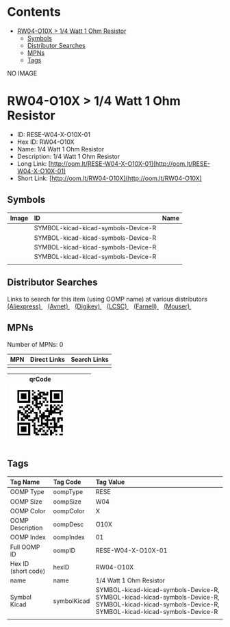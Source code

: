 



Contents
========

* [RW04-O10X > 1/4 Watt 1 Ohm Resistor](#rw04-o10x--14-watt-1-ohm-resistor)
	* [Symbols](#symbols)
	* [Distributor Searches](#distributor-searches)
	* [MPNs](#mpns)
	* [Tags](#tags)
  
NO IMAGE  
# RW04-O10X > 1/4 Watt 1 Ohm Resistor

- ID: RESE-W04-X-O10X-01
- Hex ID: RW04-O10X
- Name: 1/4 Watt 1 Ohm Resistor
- Description: 1/4 Watt 1 Ohm Resistor
- Long Link: [http://oom.lt/RESE-W04-X-O10X-01](http://oom.lt/RESE-W04-X-O10X-01)
- Short Link: [http://oom.lt/RW04-O10X](http://oom.lt/RW04-O10X)

## Symbols
  

|Image|ID|Name|
| :--- | :--- | :--- |
|![]()|SYMBOL-kicad-kicad-symbols-Device-R||
|![]()|SYMBOL-kicad-kicad-symbols-Device-R||
|![]()|SYMBOL-kicad-kicad-symbols-Device-R||
|![]()|SYMBOL-kicad-kicad-symbols-Device-R||
||||

## Distributor Searches
  
Links to search for this item (using OOMP name) at various distributors  
[(Aliexpress) ](https://www.aliexpress.com/wholesale?SearchText=11171/4+Watt+1+Ohm+Resistor)&nbsp;&nbsp;&nbsp;[(Avnet) ](https://www.avnet.com/shop/us/search/1/4+Watt+1+Ohm+Resistor)&nbsp;&nbsp;&nbsp;[(Digikey) ](https://www.digikey.co.uk/en/products/result?s=1/4+Watt+1+Ohm+Resistor)&nbsp;&nbsp;&nbsp;[(LCSC) ](https://www.lcsc.com/search?q=1/4+Watt+1+Ohm+Resistor)&nbsp;&nbsp;&nbsp;[(Farnell) ](https://uk.farnell.com/search?st=1/4+Watt+1+Ohm+Resistor)&nbsp;&nbsp;&nbsp;[(Mouser) ](https://www.mouser.com/c/?q=1/4+Watt+1+Ohm+Resistor)&nbsp;&nbsp;&nbsp;
## MPNs
  
Number of MPNs: 0  

|MPN|Direct Links|Search Links|
| :--- | :--- | :--- |
||||
  

|qrCode<br>[![](https://raw.githubusercontent.com/oomlout/oomlout_OOMP_parts_V2/main/RESE/W04/X/O10X/01/qrCode_140.png)](https://github.com/oomlout/oomlout_OOMP_parts_V2/tree/main/RESE/W04/X/O10X/01/qrCode.png)||||
| :---: | :---: | :---: | :---: |

## Tags
  

|Tag Name|Tag Code|Tag Value|
| :--- | :--- | :--- |
|OOMP Type|oompType|RESE|
|OOMP Size|oompSize|W04|
|OOMP Color|oompColor|X|
|OOMP Description|oompDesc|O10X|
|OOMP Index|oompIndex|01|
|Full OOMP ID|oompID|RESE-W04-X-O10X-01|
|Hex ID (short code)|hexID|RW04-O10X|
|name|name|1/4 Watt 1 Ohm Resistor|
|Symbol Kicad|symbolKicad|SYMBOL-kicad-kicad-symbols-Device-R, SYMBOL-kicad-kicad-symbols-Device-R, SYMBOL-kicad-kicad-symbols-Device-R, SYMBOL-kicad-kicad-symbols-Device-R|
||||
